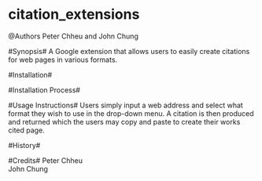 # citation_extensions

@Authors Peter Chheu and John Chung

#Synopsis#
A Google extension that allows users to easily create citations for web pages in various formats.

#Installation#


#Installation Process#


#Usage Instructions#
Users simply input a web address and select what format they wish to use in the drop-down menu.  A citation is then produced and returned which the users may copy and paste to create their works cited page.

#History#


#Credits#
Peter Chheu  
John Chung
